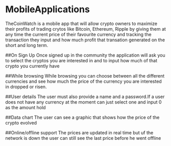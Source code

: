 # MobileApplications
TheCoinWatch is a mobile app that will allow crypto owners to maximize their profits of trading crytos like Bitcoin, Ethereum, Ripple by giving them at any time the current price of their favourite currency and tracking the transaction they input and how much profit that transation generated on the short and long term.

##On Sign Up
Once signed up in the community the application will ask you to select the cryptos you are interested in and to input how much of that crypto you currently have

##While browsing
While browsing you can choose between all the different currencies and see how much the price of the currency you are interested in dropped or risen.

##User details
The user must also provide a name and a password.If a user does not have any currency at the moment can just select one and input 0 as the amount hold

##Data chart
The user can see a graphic that shows how the price of the crypto evolved

##Online/offline support
The prices are updated in real time but uf the network is down the user can still see the last price before he went offline


